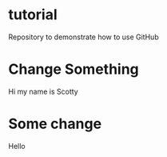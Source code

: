 # tutorial
Repository to demonstrate how to use GitHub

# Change Something
Hi my name is Scotty

# Some change
Hello
